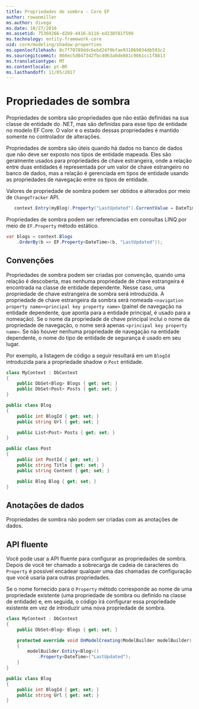 ```yaml
---
title: Propriedades de sombra - Core EF
author: rowanmiller
ms.author: divega
ms.date: 10/27/2016
ms.assetid: 75369266-d2b9-4416-b118-ed238f81f599
ms.technology: entity-framework-core
uid: core/modeling/shadow-properties
ms.openlocfilehash: 8c7f70789ddc6ebd24f9bfae931069834db593c2
ms.sourcegitcommit: 860ec5d047342fbc4063a0de881c9861cc1f8813
ms.translationtype: MT
ms.contentlocale: pt-BR
ms.lasthandoff: 11/05/2017
---
```

# <a name="shadow-properties"></a>Propriedades de sombra

Propriedades de sombra são propriedades que não estão definidas na sua classe de entidade do .NET, mas são definidas para esse tipo de entidade no modelo EF Core. O valor e o estado dessas propriedades é mantido somente no controlador de alterações.

Propriedades de sombra são úteis quando há dados no banco de dados que não deve ser exposto nos tipos de entidade mapeada. Eles são geralmente usados para propriedades de chave estrangeira, onde a relação entre duas entidades é representada por um valor de chave estrangeiro no banco de dados, mas a relação é gerenciada em tipos de entidade usando as propriedades de navegação entre os tipos de entidade.

Valores de propriedade de sombra podem ser obtidos e alterados por meio de `ChangeTracker` API.

``` csharp
   context.Entry(myBlog).Property("LastUpdated").CurrentValue = DateTime.Now;
```

Propriedades de sombra podem ser referenciadas em consultas LINQ por meio de `EF.Property` método estático.

``` csharp
var blogs = context.Blogs
    .OrderBy(b => EF.Property<DateTime>(b, "LastUpdated"));
```

## <a name="conventions"></a>Convenções

Propriedades de sombra podem ser criadas por convenção, quando uma relação é descoberta, mas nenhuma propriedade de chave estrangeira é encontrada na classe de entidade dependente. Nesse caso, uma propriedade de chave estrangeira de sombra será introduzida. A propriedade de chave estrangeira da sombra será nomeada `<navigation property name><principal key property name>` (painel de navegação na entidade dependente, que aponta para a entidade principal, é usado para a nomeação). Se o nome da propriedade de chave principal inclui o nome da propriedade de navegação, o nome será apenas `<principal key property name>`. Se não houver nenhuma propriedade de navegação na entidade dependente, o nome do tipo de entidade de segurança é usado em seu lugar.

Por exemplo, a listagem de código a seguir resultará em um `BlogId` introduzida para a propriedade shadow o `Post` entidade.

<!-- [!code-csharp[Main](samples/core/Modeling/Conventions/Samples/ShadowForeignKey.cs)] -->
``` csharp
class MyContext : DbContext
{
    public DbSet<Blog> Blogs { get; set; }
    public DbSet<Post> Posts { get; set; }
}

public class Blog
{
    public int BlogId { get; set; }
    public string Url { get; set; }

    public List<Post> Posts { get; set; }
}

public class Post
{
    public int PostId { get; set; }
    public string Title { get; set; }
    public string Content { get; set; }

    public Blog Blog { get; set; }
}
```

## <a name="data-annotations"></a>Anotações de dados

Propriedades de sombra não podem ser criadas com as anotações de dados.

## <a name="fluent-api"></a>API fluente

Você pode usar a API fluente para configurar as propriedades de sombra. Depois de você ter chamado a sobrecarga de cadeia de caracteres do `Property` é possível encadear qualquer uma das chamadas de configuração que você usaria para outras propriedades.

Se o nome fornecido para o `Property` método corresponde ao nome de uma propriedade existente (uma propriedade de sombra ou definido na classe de entidade) e, em seguida, o código irá configurar essa propriedade existente em vez de introduzir uma nova propriedade de sombra.

<!-- [!code-csharp[Main](samples/core/Modeling/FluentAPI/Samples/ShadowProperty.cs?highlight=7,8)] -->
``` csharp
class MyContext : DbContext
{
    public DbSet<Blog> Blogs { get; set; }

    protected override void OnModelCreating(ModelBuilder modelBuilder)
    {
        modelBuilder.Entity<Blog>()
            .Property<DateTime>("LastUpdated");
    }
}

public class Blog
{
    public int BlogId { get; set; }
    public string Url { get; set; }
}
```
